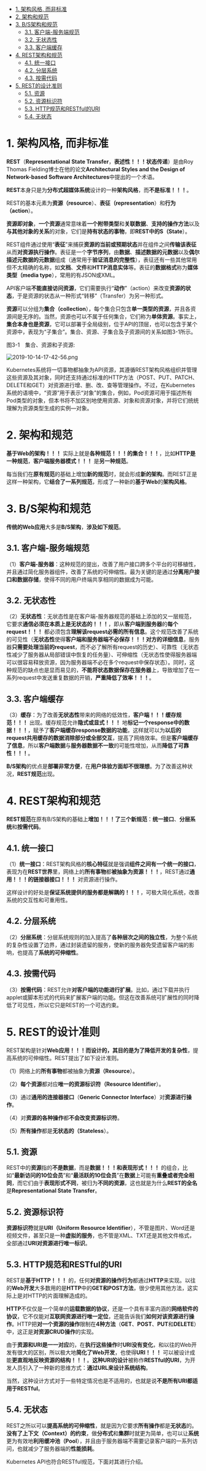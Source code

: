 
<!-- @import "[TOC]" {cmd="toc" depthFrom=1 depthTo=6 orderedList=false} -->

<!-- code_chunk_output -->

- [1. 架构风格, 而非标准](#1-架构风格-而非标准)
- [2. 架构和规范](#2-架构和规范)
- [3. B/S架构和规范](#3-bs架构和规范)
  - [3.1. 客户端-服务端规范](#31-客户端-服务端规范)
  - [3.2. 无状态性](#32-无状态性)
  - [3.3. 客户端缓存](#33-客户端缓存)
- [4. REST架构和规范](#4-rest架构和规范)
  - [4.1. 统一接口](#41-统一接口)
  - [4.2. 分层系统](#42-分层系统)
  - [4.3. 按需代码](#43-按需代码)
- [5. REST的设计准则](#5-rest的设计准则)
  - [5.1. 资源](#51-资源)
  - [5.2. 资源标识符](#52-资源标识符)
  - [5.3. HTTP规范和RESTful的URI](#53-http规范和restful的uri)
  - [5.4. 无状态](#54-无状态)

<!-- /code_chunk_output -->

# 1. 架构风格, 而非标准

**REST**（**Representational State Transfer**，**表述性！！！状态传递**）是由Roy Thomas Fielding博士在他的论文**Architectural Styles and the Design of Network-based Software Architectures**中提出的一个术语。

**REST**本身只是为**分布式超媒体系统**设计的一种**架构风格**，而**不是标准！！！**。

REST的基本元素为**资源（resource**）、**表征（representation**）和**行为（action**）。

**资源即对象**，**一个资源**通常意味着**一个附带类型**和**关联数据**、**支持的操作方法**以及**与其他对象的关系**的对象，它们是**持有状态的事物**，即**REST中的S（State**）。

REST组件通过使用“**表征**”来捕获**资源的当前或预期状态**并在组件之间**传输该表征**从而**对资源执行操作**。表征是一个**字节序列**，由**数据**、**描述数据的元数据**以及**偶尔描述元数据的元数据**组成（通常用于**验证消息的完整性**），表征还有一些其他常用但不太精确的名称，如**文档**、**文件**和**HTTP消息实体**等。表征的**数据格式**称为**媒体类型（media type**），常用的有JSON或XML。

API客户端**不能直接访问资源**，它们需要执行“**动作**”（action）来改变**资源的状态**，于是资源的状态从一种形式“转移”（Transfer）为另一种形式。

**资源**可以分组为**集合（collection**），每个集合只包含**单一类型的资源**，并且各资源间是无序的。当然，资源也可以不属于任何集合，它们称为**单体资源**。事实上，**集合本身也是资源**，它可以部署于全局级别，位于API的顶层，也可以包含于某个资源中，表现为“子集合”。集合、资源、子集合及子资源间的关系如图3-1所示。

图3-1　集合、资源和子资源:

![2019-10-14-17-42-56.png](./images/2019-10-14-17-42-56.png)

Kubernetes系统将一切事物都抽象为API资源，其遵循REST架构风格组织并管理这些资源及其对象，同时还支持通过标准的HTTP方法（POST、PUT、PATCH、DELETE和GET）对资源进行增、删、改、查等管理操作。不过，在Kubernetes系统的语境中，“资源”用于表示“对象”的集合，例如，Pod资源可用于描述所有Pod类型的对象，但本书将不加区别地使用资源、对象和资源对象，并将它们统统理解为资源类型生成的实例—对象。

# 2. 架构和规范

**基于Web的架构！！！** 实际上就是**各种规范！！！的集合！！！**，比如**HTTP是一种规范**，**客户端服务器模式！！！** 是**另一种规范**。

每当我们在**原有规范**的基础上增加**新的规范**时，就会形成**新的架构**。而REST正是这样一种架构，它**结合了一系列规范**，形成了一种新的**基于Web**的**架构风格**。

# 3. B/S架构和规范

**传统的Web应用**大多是**B/S架构**，**涉及如下规范**。

## 3.1. 客户端-服务端规范

（1）**客户端-服务器**：这种规范的提出，改善了用户接口跨多个平台的可移植性，并且通过简化服务器组件，改善了系统的可伸缩性。最为关键的是通过**分离用户接口和数据存储**，使得不同的用户终端共享相同的数据成为可能。

## 3.2. 无状态性

（2）**无状态性**：无状态性是在客户端-服务器规范的基础上添加的又一层规范，它要求**通信必须在本质上是无状态的！！！**，即从**客户端到服务器**的**每个request！！！** 都必须包含**理解该request必需的所有信息**。这个规范改善了系统的可见性（**无状态性**使得**客户端和服务器端不必保存！！！对方的详细信息**，服务器**只需要处理当前的request**，而不必了解所有request的历史）、可靠性（无状态性减少了服务器从局部错误中恢复的任务量）、可伸缩性（无状态性使得服务器端可以很容易释放资源，因为服务器端不必在多个request中保存状态）。同时，这种规范的缺点也是显而易见的，**不能将状态数据保存在服务器**上，导致增加了在一系列request中发送重复数据的开销，**严重降低了效率！！！**。

## 3.3. 客户端缓存

（3）**缓存**：为了改善**无状态性**带来的网络的低效性，**客户端！！！缓存规范！！！** 出现。缓存规范允许**隐式或显式！！！** 地**标记一个response中的数据！！！**，赋予了**客户端缓存response数据的功能**，这样就可以为**以后的request共用缓存的数据消除部分或全部交互**，提高了网络效率。但是**客户端缓存了信息**，所以**客户端数据**与**服务器数据不一致**的可能性增加，从而**降低了可靠性！！！**。

**B/S架构**的优点是**部署非常方便**，在**用户体验方面却不很理想**。为了改善这种状况，**REST规范**出现。

# 4. REST架构和规范

**REST规范**在原有B/S架构的基础上**增加！！！了三个新规范**：**统一接口**、**分层系统**和**按需代码**。

## 4.1. 统一接口

（1）**统一接口**：REST架构风格的**核心特征**就是强调**组件之间有一个统一的接口**，表现为在**REST世界**里，网络上的**所有事物**都**被抽象为资源！！！**，REST通过**通用！！！的链接器接口！！！** 对资源进行操作。

这样设计的好处是**保证系统提供的服务都是解耦的！！！**，可极大简化系统，改善系统的交互性和可重用性。

## 4.2. 分层系统

（2）**分层系统**：分层系统规则的加入提高了**各种层次之间的独立性**，为整个系统的复杂性设置了边界，通过封装遗留的服务，使新的服务器免受遗留客户端的影响，也提高了**系统的可伸缩性**。

## 4.3. 按需代码

（3）**按需代码**：REST允许**对客户端的功能进行扩展**。比如，通过下载并执行applet或脚本形式的代码来扩展客户端的功能。但这在改善系统可扩展性的同时降低了可见性，所以它只是REST的一个可选约束。

# 5. REST的设计准则

REST架构是针对**Web应用！！！**而设计的，其目的是为了**降低开发的复杂性**，提高系统的可伸缩性。REST提出了如下设计准则。

（1）网络上的**所有事物**都被抽象为**资源（Resource**）。

（2）**每个资源**都对应**唯一的资源标识符（Resource Identifier**）。

（3）通过**通用的连接器接口**（**Generic Connector Interface**）对**资源进行操作**。

（4）对**资源的各种操作**都**不会改变资源标识符**。

（5）**所有操作**都是**无状态的（Stateless**）。

## 5.1. 资源

REST中的**资源**指的**不是数据**，而是**数据！！！和表现形式！！！** 的组合，比如“**最新访问的10位会员**”和“**最活跃的10位会员**”在**数据**上可能有**重叠或者完全相同**，而它们由于**表现形式不同**，被归为**不同的资源**，这也就是为什么**REST的全名**是**Representational State Transfer**。

## 5.2. 资源标识符

**资源标识符**就是**URI（Uniform Resource Identifier**），不管是图片、Word还是视频文件，甚至只是一种**虚拟的服务**，也不管是XML、TXT还是其他文件格式，全部通过**URI对资源进行唯一标识**。

## 5.3. HTTP规范和RESTful的URI

REST是**基于HTTP！！！** 的，任何**对资源的操作行为**都通过**HTTP**来实现。以往的**Web开发**大多数用的是**HTTP**中的**GET和POST方法**，很少使用其他方法，这实际上是对HTTP的片面理解造成的。

**HTTP**不仅仅是一个简单的**运载数据的协议**，还是一个具有丰富内涵的**网络软件的协议**，它不仅能对**互联网资源进行唯一定位**，还能告诉我们**如何对该资源进行操作**。HTTP把**对一个资源的操作**限制在**4种方法**（**GET**、**POST**、**PUT**和**DELETE**）中，这正是**对资源CRUD操作**的实现。

由于**资源和URI是一一对应**的，在**执行这些操作**时**URI没有变化**，和以往的Web开发有很大的区别，所以极大地**简化了Web开发**，也使得**URI！！！** 可以被设计成能**更直观地反映资源的结构！！！**。**这种URI的设计**被称作**RESTful的URI**，为开发人员引入了一种新的思维方式：**通过URL来设计系统结构**。

当然，这种设计方式对于一些特定情况也是不适用的，也就是说**不是所有URI都适用于RESTful**。

## 5.4. 无状态

REST之所以可以**提高系统的可伸缩性**，就是因为它要求**所有操作**都是**无状态**的。**没有了上下文（Context）的约束**，做**分布式**和**集群**时就更为简单，也可以让**系统**更为有效地**利用缓冲池（Pool**），并且由于服务器端不需要记录客户端的一系列访问，也就减少了服务器端的**性能损耗**。

Kubernetes API也符合RESTful规范，下面对其进行介绍。
